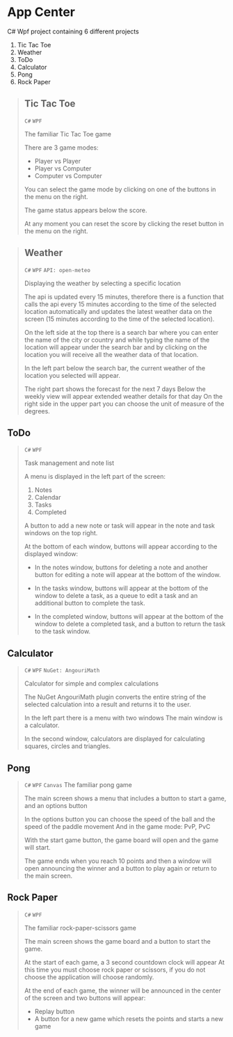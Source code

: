 # App Center
C# Wpf project containing 6 different projects

1. Tic Tac Toe
2. Weather
3. ToDo
4. Calculator 
5. Pong
6. Rock Paper

> ## Tic Tac Toe
> `C#` `WPF`
> 
> The familiar Tic Tac Toe game
> 
> There are 3 game modes: 
> - Player vs Player
> - Player vs Computer 
> - Computer vs Computer
>
> You can select the game mode by clicking on one of the buttons in the menu on the right.
> 
> The game status appears below the score.
> 
> At any moment you can reset the score by clicking the reset button in the menu on the right.

> ## Weather
> `C#` `WPF` `API: open-meteo`
> 
> Displaying the weather by selecting a specific location
> 
> The api is updated every 15 minutes, therefore there is a function that calls the api every 15 minutes according to the time of the selected location automatically and updates the latest weather data on the screen (15 minutes according to the time of the selected location).
>
> On the left side at the top there is a search bar where you can enter the name of the city or country and while typing the name of the location will appear under the search bar and by clicking on the location you will receive all the weather data of that location.
> 
> In the left part below the search bar, the current weather of the location you selected will appear.
> 
> The right part shows the forecast for the next 7 days
Below the weekly view will appear extended weather details for that day
On the right side in the upper part you can choose the unit of measure of the degrees.

## ToDo
> `C#` `WPF`
>
> Task management and note list
> 
> A menu is displayed in the left part of the screen:
> 1. Notes
> 2. Calendar
> 3. Tasks
> 4. Completed
>
> A button to add a new note or task will appear in the note and task windows on the top right.
>
> At the bottom of each window, buttons will appear according to the displayed window:
> - In the notes window, buttons for deleting a note and another button for editing a note will appear at the bottom of the window.
>
> - In the tasks window, buttons will appear at the bottom of the window to delete a task, as a queue to edit a task and an additional button to complete the task.
> 
> - In the completed window, buttons will appear at the bottom of the window to delete a completed task, and a button to return the task to the task window.

## Calculator
> `C#` `WPF` `NuGet: AngouriMath`
>
> Calculator for simple and complex calculations
>
> The NuGet AngouriMath plugin converts the entire string of the selected calculation into a result and returns it to the user.
> 
> In the left part there is a menu with two windows
The main window is a calculator.
> 
> In the second window, calculators are displayed for calculating squares, circles and triangles.

## Pong
> `C#` `WPF` `Canvas`
> The familiar pong game
>
> The main screen shows a menu that includes a button to start a game, and an options button
>
> In the options button you can choose the speed of the ball and the speed of the paddle movement And in the game mode: PvP, PvC
>
> With the start game button, the game board will open and the game will start.
> 
> The game ends when you reach 10 points and then a window will open announcing the winner and a button to play again or return to the main screen.


## Rock Paper
> `C#` `WPF`
>
> The familiar rock-paper-scissors game
>
> The main screen shows the game board and a button to start the game.
>
> At the start of each game, a 3 second countdown clock will appear
At this time you must choose rock paper or scissors, if you do not choose the application will choose randomly.
>
> At the end of each game, the winner will be announced in the center of the screen and two buttons will appear:
> - Replay button
> - A button for a new game which resets the points and starts a new game

